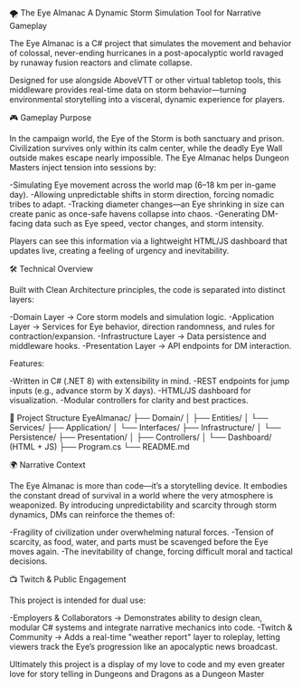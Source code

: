 🌪️ The Eye Almanac
A Dynamic Storm Simulation Tool for Narrative Gameplay

The Eye Almanac is a C# project that simulates the movement and behavior of colossal, never-ending hurricanes in a post-apocalyptic world ravaged by runaway fusion reactors and climate collapse.

Designed for use alongside AboveVTT or other virtual tabletop tools, this middleware provides real-time data on storm behavior—turning environmental storytelling into a visceral, dynamic experience for players.

🎮 Gameplay Purpose

In the campaign world, the Eye of the Storm is both sanctuary and prison. Civilization survives only within its calm center, while the deadly Eye Wall outside makes escape nearly impossible. The Eye Almanac helps Dungeon Masters inject tension into sessions by:

-Simulating Eye movement across the world map (6–18 km per in-game day).
-Allowing unpredictable shifts in storm direction, forcing nomadic tribes to adapt.
-Tracking diameter changes—an Eye shrinking in size can create panic as once-safe havens collapse into chaos.
-Generating DM-facing data such as Eye speed, vector changes, and storm intensity.

Players can see this information via a lightweight HTML/JS dashboard that updates live, creating a feeling of urgency and inevitability.

🛠️ Technical Overview

Built with Clean Architecture principles, the code is separated into distinct layers:

-Domain Layer → Core storm models and simulation logic.
-Application Layer → Services for Eye behavior, direction randomness, and rules for contraction/expansion.
-Infrastructure Layer → Data persistence and middleware hooks.
-Presentation Layer → API endpoints for DM interaction.

Features:

-Written in C# (.NET 8) with extensibility in mind.
-REST endpoints for jump inputs (e.g., advance storm by X days).
-HTML/JS dashboard for visualization.
-Modular controllers for clarity and best practices.

📂 Project Structure
EyeAlmanac/
 ├── Domain/
 │   ├── Entities/
 │   └── Services/
 ├── Application/
 │   └── Interfaces/
 ├── Infrastructure/
 │   └── Persistence/
 ├── Presentation/
 │   ├── Controllers/
 │   └── Dashboard/ (HTML + JS)
 ├── Program.cs
 └── README.md

🌍 Narrative Context

The Eye Almanac is more than code—it’s a storytelling device. It embodies the constant dread of survival in a world where the very atmosphere is weaponized. By introducing unpredictability and scarcity through storm dynamics, DMs can reinforce the themes of:

-Fragility of civilization under overwhelming natural forces.
-Tension of scarcity, as food, water, and parts must be scavenged before the Eye moves again.
-The inevitability of change, forcing difficult moral and tactical decisions.

📺 Twitch & Public Engagement

This project is intended for dual use:

-Employers & Collaborators → Demonstrates ability to design clean, modular C# systems and integrate narrative mechanics into code.
-Twitch & Community → Adds a real-time "weather report" layer to roleplay, letting viewers track the Eye’s progression like an apocalyptic news broadcast.

Ultimately this project is a display of my love to code and my even greater love for story telling in Dungeons and Dragons as a Dungeon Master
